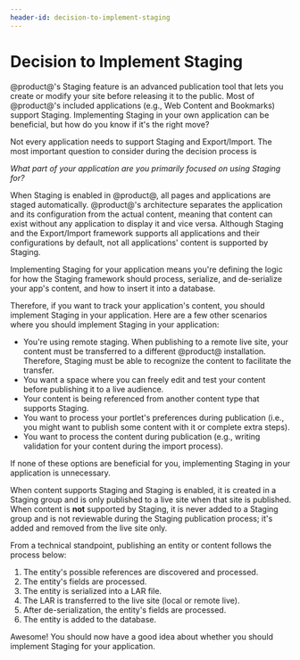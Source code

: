 ```yaml
---
header-id: decision-to-implement-staging
---
```


# Decision to Implement Staging

@product@'s Staging feature is an advanced publication tool that lets you create
or modify your site before releasing it to the public. Most of @product@'s
included applications (e.g., Web Content and Bookmarks) support Staging.
Implementing Staging in your own application can be beneficial, but how do you
know if it's the right move?

Not every application needs to support Staging and Export/Import. The most
important question to consider during the decision process is

*What part of your application are you primarily focused on using Staging for?*

When Staging is enabled in @product@, all pages and applications are staged
automatically. @product@'s architecture separates the application and its
configuration from the actual content, meaning that content can exist without
any application to display it and vice versa. Although Staging and the
Export/Import framework supports all applications and their configurations by
default, not all applications' content is supported by Staging.

Implementing Staging for your application means you're defining the logic for
how the Staging framework should process, serialize, and de-serialize your app's
content, and how to insert it into a database.

Therefore, if you want to track your application's content, you should implement
Staging in your application. Here are a few other scenarios where you should
implement Staging in your application:

- You're using remote staging. When publishing to a remote live site, your
  content must be transferred to a different @product@ installation. Therefore,
  Staging must be able to recognize the content to facilitate the transfer.
- You want a space where you can freely edit and test your content before
  publishing it to a live audience.
- Your content is being referenced from another content type that supports
  Staging.
- You want to process your portlet's preferences during publication (i.e., you
  might want to publish some content with it or complete extra steps).
- You want to process the content during publication (e.g., writing validation
  for your content during the import process).

If none of these options are beneficial for you, implementing Staging in your
application is unnecessary.

When content supports Staging and Staging is enabled, it is created in a Staging
group and is only published to a live site when that site is published. When
content is **not** supported by Staging, it is never added to a Staging group
and is not reviewable during the Staging publication process; it's added and
removed from the live site only.

From a technical standpoint, publishing an entity or content follows the process
below:

1. The entity's possible references are discovered and processed.
2. The entity's fields are processed.
3. The entity is serialized into a LAR file.
4. The LAR is transferred to the live site (local or remote live).
5. After de-serialization, the entity's fields are processed.
6. The entity is added to the database.

Awesome! You should now have a good idea about whether you should implement
Staging for your application.
